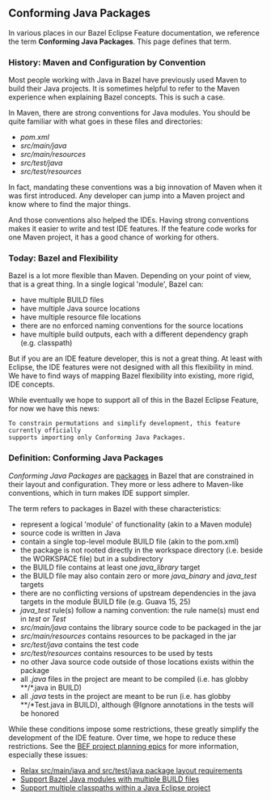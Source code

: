 ## Conforming Java Packages

In various places in our Bazel Eclipse Feature documentation, we reference the term **Conforming Java Packages**.
This page defines that term.

### History: Maven and Configuration by Convention

Most people working with Java in Bazel have previously used Maven to build their Java projects.
It is sometimes helpful to refer to the Maven experience when explaining Bazel concepts.
This is such a case.

In Maven, there are strong conventions for Java modules.
You should be quite familiar with what goes in these files and directories:

- *pom.xml*
- *src/main/java*
- *src/main/resources*
- *src/test/java*
- *src/test/resources*

In fact, mandating these conventions was a big innovation of Maven when it was first introduced.
Any developer can jump into a Maven project and know where to find the major things.

And those conventions also helped the IDEs.
Having strong conventions makes it easier to write and test IDE features.
If the feature code works for one Maven project, it has a good chance of working for others.

### Today: Bazel and Flexibility

Bazel is a lot more flexible than Maven.
Depending on your point of view, that is a great thing.
In a single logical 'module', Bazel can:

- have multiple BUILD files
- have multiple Java source locations
- have multiple resource file locations
- there are no enforced naming conventions for the source locations
- have multiple build outputs, each with a different dependency graph (e.g. classpath)

But if you are an IDE feature developer, this is not a great thing.
At least with Eclipse, the IDE features were not designed with all this flexibility in mind.
We have to find ways of mapping Bazel flexibility into existing, more rigid, IDE concepts.

While eventually we hope to support all of this in the Bazel Eclipse Feature, for now we have this news:

```
To constrain permutations and simplify development, this feature currently officially
supports importing only Conforming Java Packages.
```

### Definition: Conforming Java Packages

*Conforming Java Packages* are [packages](https://docs.bazel.build/versions/master/build-ref.html#packages) in Bazel
  that are constrained in their layout and configuration.
They more or less adhere to Maven-like conventions, which in turn makes IDE support simpler.

The term refers to packages in Bazel with these characteristics:

- represent a logical 'module' of functionality (akin to a Maven module)
- source code is written in Java
- contain a single top-level module BUILD file (akin to the pom.xml)
- the package is not rooted directly in the workspace directory (i.e. beside the WORKSPACE file) but in a subdirectory
- the BUILD file contains at least one *java_library* target
- the BUILD file may also contain zero or more *java_binary* and *java_test* targets
- there are no conflicting versions of upstream dependencies in the java targets in the module BUILD file (e.g. Guava 15, 25)
- *java_test* rule(s) follow a naming convention: the rule name(s) must end in *test* or *Test*
- *src/main/java* contains the library source code to be packaged in the jar
- *src/main/resources* contains resources to be packaged in the jar
- *src/test/java* contains the test code
- *src/test/resources* contains resources to be used by tests
- no other Java source code outside of those locations exists within the package
- all *.java* files in the project are meant to be compiled (i.e. has globby \*\*/\*.java in BUILD)
- all *.java* tests in the project are meant to be run (i.e. has globby \*\*/\*Test.java in BUILD), although @Ignore annotations in the tests will be honored

While these conditions impose some restrictions, these greatly simplify the development of the IDE feature.
Over time, we hope to reduce these restrictions.
See the [BEF project planning epics](https://github.com/salesforce/bazel-eclipse/projects) for more information, especially these issues:

- [Relax src/main/java and src/test/java package layout requirements](https://github.com/salesforce/bazel-eclipse/issues/8)
- [Support Bazel Java modules with multiple BUILD files](https://github.com/salesforce/bazel-eclipse/issues/24)
- [Support multiple classpaths within a Java Eclipse project](https://github.com/salesforce/bazel-eclipse/issues/23)
